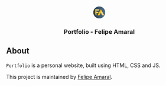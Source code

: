 <p align="center">
  <a href="https://www.felipeaamaral.com">
    <img alt="felipe amaral logo" src="images/felipe_logo.png" width="32">
  </a>
</p>

<h3 align="center">
  Portfolio - Felipe Amaral
</h3>

## About

`Portfolio` is a personal website, built using HTML, CSS and JS. 

This project is maintained by [Felipe Amaral](https://github.com/felipeamaral).


